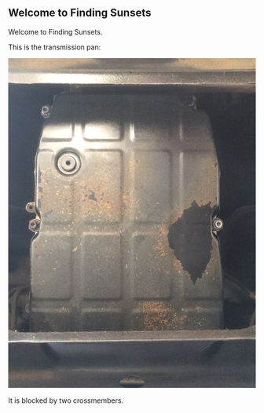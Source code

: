 ## Welcome to Finding Sunsets

Welcome to Finding Sunsets. 

This is the transmission pan: 

![image](images/IMG_9121.JPG)

It is blocked by two crossmembers. 

